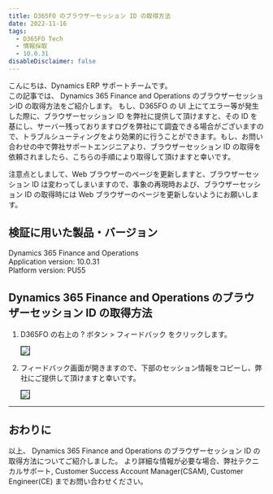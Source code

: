 ```yaml
---
title: D365FO のブラウザーセッション ID の取得方法
date: 2022-11-16
tags:
  - D365FO Tech
  - 情報採取
  - 10.0.31
disableDisclaimer: false
---
```


こんにちは、Dynamics ERP サポートチームです。  
この記事では、 Dynamics 365 Finance and Operations のブラウザーセッションID の取得方法をご紹介します。
もし、D365FO の UI 上にてエラー等が発生した際に、ブラウザーセッション ID を弊社に提供して頂けますと、その ID を基にし、サーバー残っておりますログを弊社にて調査できる場合がございますので、トラブルシューティングをより効果的に行うことができます。もし、お問い合わせの中で弊社サポートエンジニアより、ブラウザーセッション ID の取得を依頼されましたら、こちらの手順により取得して頂けますと幸いです。

<!-- more -->

注意点としまして、Web ブラウザーのページを更新しますと、ブラウザーセッション ID は変わってしまいますので、事象の再現時および、ブラウザーセッション ID の取得時には Web ブラウザーのページを更新しないようにお願いします。

## 検証に用いた製品・バージョン
Dynamics 365 Finance and Operations      
Application version: 10.0.31  
Platform version: PU55  



## Dynamics 365 Finance and Operations のブラウザーセッション ID の取得方法

1. D365FO の右上の ? ボタン > フィードバック をクリックします。

    <img src="./image1.png" style="border: 1px black solid;">

2. フィードバック画面が開きますので、下部のセッション情報をコピーし、弊社にご提供して頂けますと幸いです。

    <img src="./image2.png" style="border: 1px black solid;">


---
## おわりに  

以上、 Dynamics 365 Finance and Operations のブラウザーセッション ID の取得方法についてご紹介しました。
より詳細な情報が必要な場合、弊社テクニカルサポート, Customer Success Account Manager(CSAM), Customer Engineer(CE) までお問い合わせください。
